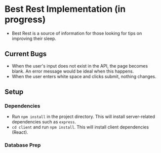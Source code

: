 # Best Rest Implementation (in progress)

- Best Rest is a source of information for those looking for tips on improving their sleep.

## Current Bugs

- When the user's input does not exist in the API, the page becomes blank. An error message would be ideal when this happens.
- When the user enters white space and clicks submit, nothing changes.

## Setup

### Dependencies

- Run `npm install` in the project directory. This will install server-related dependencies such as `express`.
- `cd client` and run `npm install`. This will install client dependencies (React).

### Database Prep
